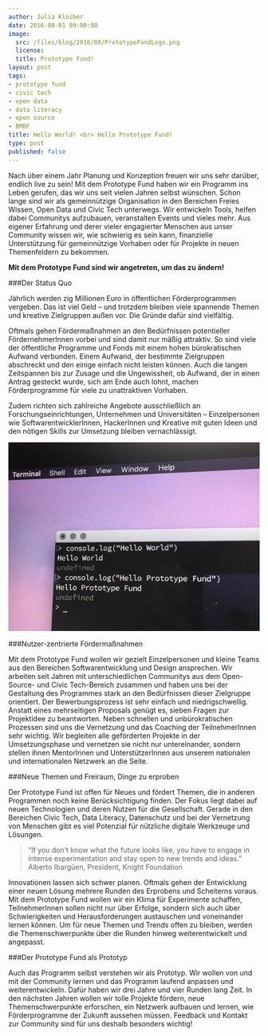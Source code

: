 ```yaml
---
author: Julia Kloiber
date: 2016-08-01 09:00:00
image:
  src: /files/blog/2016/08/PrototypeFundLogo.png
  license: 
  title: Prototype Fund!
layout: post
tags:
- prototype fund
- civic tech
- open data
- data literacy
- open source
- BMBF
title: Hello World! <br> Hello Prototype Fund!
type: post
published: false
---
```


Nach über einem Jahr Planung und Konzeption freuen wir uns sehr darüber, endlich live zu sein! Mit dem Prototype Fund haben wir ein Programm ins Leben gerufen, das wir uns seit vielen Jahren selbst wünschen. Schon lange sind wir als gemeinnützige Organisation in den Bereichen Freies Wissen, Open Data und Civic Tech unterwegs. Wir entwickeln Tools, helfen dabei Communitys aufzubauen, veranstalten Events und vieles mehr. Aus eigener Erfahrung und derer vieler engagierter Menschen aus unser Community wissen wir, wie schwierig es sein kann, finanzielle Unterstützung für gemeinnützige Vorhaben oder für Projekte in neuen Themenfeldern zu bekommen.

**Mit dem Prototype Fund sind wir angetreten, um das zu ändern!**

###Der Status Quo

Jährlich werden zig Millionen Euro in öffentlichen Förderprogrammen vergeben. Das ist viel Geld – und trotzdem bleiben viele spannende Themen und kreative Zielgruppen außen vor. Die Gründe dafür sind vielfältig.

Oftmals gehen Fördermaßnahmen an den Bedürfnissen potentieller FördernehmerInnen vorbei und sind damit nur mäßig attraktiv. So sind viele der öffentliche Programme und Fonds mit einem hohen bürokratischen Aufwand verbunden. Einem Aufwand, der bestimmte Zielgruppen abschreckt und den einige einfach nicht leisten können. Auch die langen Zeitspannen bis zur Zusage und die Ungewissheit, ob Aufwand, der in einen Antrag gesteckt wurde, sich am Ende auch lohnt, machen Förderprogramme für viele zu unattraktiven Vorhaben. 

Zudem richten sich zahlreiche Angebote ausschließlich an Forschungseinrichtungen, Unternehmen und Universitäten – Einzelpersonen wie SoftwarentwicklerInnen, HackerInnen und Kreative mit guten Ideen und den nötigen Skills zur Umsetzung bleiben vernachlässigt.

![Hello Prototype Fund!](/files/blog/2016/08/helloprototype.jpg "Hello Prototype Fund!")

###Nutzer-zentrierte Fördermaßnahmen

Mit dem Prototype Fund wollen wir gezielt Einzelpersonen und kleine Teams aus den Bereichen Softwarentwicklung und Design ansprechen. Wir arbeiten seit Jahren mit unterschiedlichen Communitys aus dem Open-Source- und Civic Tech-Bereich zusammen und haben uns bei der Gestaltung des Programmes stark an den Bedürfnissen dieser Zielgruppe orientiert. Der Bewerbungsprozess ist sehr einfach und niedrigschwellig. Anstatt eines mehrseitigen Proposals genügt es, sieben Fragen zur Projektidee zu beantworten. Neben schnellen und unbürokratischen Prozessen sind uns die Vernetzung und das Coaching der TeilnehmerInnen sehr wichtig. Wir begleiten alle geförderten Projekte in der Umsetzungsphase und vernetzen sie nicht nur untereinander, sondern stellen ihnen MentorInnen und UnterstützerInnen aus unserem nationalen und internationalen Netzwerk an die Seite.

###Neue Themen und Freiraum, Dinge zu erproben

Der Prototype Fund ist offen für Neues und fördert Themen, die in anderen Programmen noch keine Berücksichtigung finden. Der Fokus liegt dabei auf neuen Technologien und deren Nutzen für die Gesellschaft. Gerade in den Bereichen Civic Tech, Data Literacy, Datenschutz und bei der Vernetzung von Menschen gibt es viel Potenzial für nützliche digitale Werkzeuge und Lösungen.

> “If you don’t know what the future looks like, you have to engage in intense experimentation and stay open to new trends and ideas.” 
> Alberto Ibargüen, President, Knight Foundation

Innovationen lassen sich schwer planen. Oftmals gehen der Entwicklung einer neuen Lösung mehrere Runden des Erprobens und Scheiterns voraus. Mit dem Prototype Fund wollen wir ein Klima für Experimente schaffen, TeilnehmerInnen sollen nicht nur über Erfolge, sondern sich auch über Schwierigkeiten und Herausforderungen austauschen und voneinander lernen können. Um für neue Themen und Trends offen zu bleiben, werden die Themenschwerpunkte über die Runden hinweg weiterentwickelt und angepasst. 

###Der Prototype Fund als Prototyp

Auch das Programm selbst verstehen wir als Prototyp. Wir wollen von und mit der Community lernen und das Programm laufend anpassen und weiterentwickeln. Dafür haben wir drei Jahre und vier Runden lang Zeit. In den nächsten Jahren wollen wir tolle Projekte fördern, neue Themenschwerpunkte erforschen, ein Netzwerk aufbauen und lernen, wie Förderprogramme der Zukunft aussehen müssen. Feedback und Kontakt zur Community sind für uns deshalb besonders wichtig!

